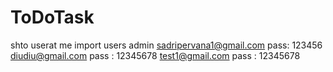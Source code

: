 # ToDoTask
shto userat me import users
admin sadripervana1@gmail.com  pass: 123456
diudiu@gmail.com  pass : 12345678
test1@gmail.com pass : 12345678
